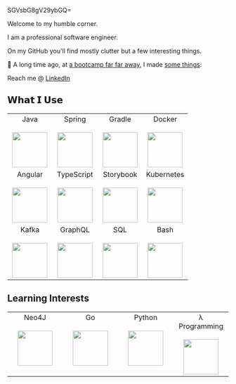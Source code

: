 SGVsbG8gV29ybGQ=

Welcome to my humble corner. 

I am a professional software engineer.

On my GitHub you'll find mostly clutter but a few interesting things. 

🔭 A long time ago, at [a bootcamp far far away](https://www.lambdaschool.com), I made [some things](https://www.geraldryan.dev):

Reach me @ [LinkedIn](https://www.linkedin.com/in/gerald-ryan-0007/)




## 𝗪𝗵𝗮𝘁 𝗜 𝗨𝘀𝗲
<table>
    <tbody>
        <tr valign="top">
            <td width="25%" align="center">
                <span>Java</span><br><br>
                <img height="80px" src="https://cdn.svgporn.com/logos/java.svg">
            </td>
            <td width="25%" align="center">
                <span>Spring</span><br><br>
                <img height="80px" src="https://cdn.svgporn.com/logos/spring-icon.svg">
            </td>
            <td width="25%" align="center">
                <span>Gradle</span><br><br>
                <img height="80px" src="https://cdn.svgporn.com/logos/gradle.svg">
            </td>
            <td width="25%" align="center">
                <span>Docker</span><br><br>
                <img height="80px" src="https://cdn.svgporn.com/logos/docker-icon.svg">
            </td>
        </tr>
        <tr valign="top">
            <td width="25%" align="center">
                <span>Angular</span><br><br>
                <img height="80px" src="https://cdn.svgporn.com/logos/angular-icon.svg">
            </td>
            <td width="25%" align="center">
                <span>TypeScript</span><br><br>
                <img height="80px" src="https://cdn.svgporn.com/logos/typescript-icon.svg">
            </td>
            <td width="25%" align="center">
                <span>Storybook</span><br><br>
                <img height="80px" src="https://cdn.svgporn.com/logos/storybook-icon.svg">
            </td>
            <td width="25%" align="center">
                <span>Kubernetes</span><br><br>
                <img height="80px" src="https://cdn.svgporn.com/logos/kubernetes.svg">
            </td>
        <tr valign="top">
            <td width="25%" align="center">
                <span>Kafka</span><br><br>
                <img height="80px" src="https://cdn.svgporn.com/logos/kafka-icon.svg">
            </td>
            <td width="25%" align="center">
                <span>GraphQL</span><br><br>
                <img height="80px" src="https://cdn.svgporn.com/logos/graphql.svg">
            </td>
            <td width="25%" align="center">
                <span>SQL</span><br><br>
                <img height="80px" src="https://cdn.svgporn.com/logos/mariadb-icon.svg">
            </td>
            <td width="25%" align="center">
                <span>Bash</span><br><br>
                <img height="80px" src="https://cdn.svgporn.com/logos/bash-icon.svg">
            </td>
        </tr>
    </tbody>
</table>


## Learning Interests
<table>
    <tbody>
        <tr valign="top">
            <td width="25%" align="center">
                <span>Neo4J</span><br><br>
                <img height="80px" src="https://cdn.svgporn.com/logos/neo4j.svg">
            </td>
            <td width="25%" align="center">
                <span>Go</span><br><br>
                <img height="80px" src="https://cdn.svgporn.com/logos/gopher.svg">
            </td>
            <td width="25%" align="center">
                <span>Python</span><br><br>
                <img height="80px" src="https://cdn.svgporn.com/logos/python.svg">
            </td>
            <td width="25%" align="center">
                <span>λ Programming</span><br><br>
                <img height="80px" src="https://cdn.svgporn.com/logos/scala.svg">
            </td>
        </tr>
    </tbody>
</table>


   








  

<!--
**GeraldRyan/GeraldRyan** is a ✨ _special_ ✨ repository because its `README.md` (this file) appears on your GitHub profile.
- 🤔 I’m looking for help with ...
- 💬 Ask me about ...

- ⚡ Fun fact: ...
-->
